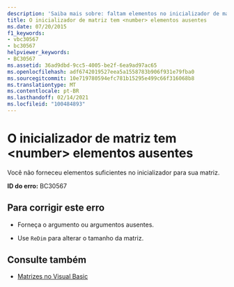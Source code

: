```yaml
---
description: 'Saiba mais sobre: faltam elementos no inicializador de matriz <number>'
title: O inicializador de matriz tem <number> elementos ausentes
ms.date: 07/20/2015
f1_keywords:
- vbc30567
- bc30567
helpviewer_keywords:
- BC30567
ms.assetid: 36ad9dbd-9cc5-4005-be2f-6ea9ad97ac65
ms.openlocfilehash: adf6742019527eea5a1558783b906f931e79fba0
ms.sourcegitcommit: 10e719780594efc781b15295e499c66f316068b8
ms.translationtype: MT
ms.contentlocale: pt-BR
ms.lasthandoff: 02/14/2021
ms.locfileid: "100484893"
---
```

# <a name="array-initializer-is-missing-number-elements"></a>O inicializador de matriz tem \<number> elementos ausentes

Você não forneceu elementos suficientes no inicializador para sua matriz.  
  
 **ID do erro:** BC30567  
  
## <a name="to-correct-this-error"></a>Para corrigir este erro  
  
- Forneça o argumento ou argumentos ausentes.  
  
- Use `ReDim` para alterar o tamanho da matriz.  
  
## <a name="see-also"></a>Consulte também

- [Matrizes no Visual Basic](../programming-guide/language-features/arrays/index.md)
